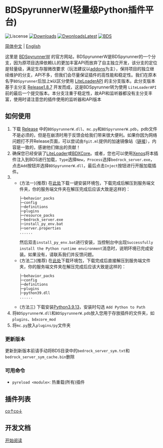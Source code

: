 # BDSpyrunnerW(轻量级Python插件平台)

![Liscense](https://img.shields.io/github/license/WillowSauceR/BDSpyrunnerW?style=for-the-badge)
[![Downloads](https://img.shields.io/github/downloads/WillowSauceR/BDSpyrunnerW/total?style=for-the-badge)](https://github.com/WillowSauceR/BDSpyrunnerW/releases/latest)
[![DwonloadsLatest](https://img.shields.io/github/downloads/WillowSauceR/BDSpyrunnerW/latest/total?label=DOWNLOAD@LATEST&style=for-the-badge)](https://github.com/WillowSauceR/BDSpyrunnerW/releases/latest)
[![BDS](https://img.shields.io/badge/BDS-1.19.71.02-blue?style=for-the-badge)](https://www.minecraft.net/download/server/bedrock)

[简体中文](/) | [English](https://pyr.jfishing.love/en/)

这里是 [BDSpyrunnerW](https://github.com/WillowSauceR/BDSpyrunnerW/ "Github页面") 的官方网站，BDSpyrunnerW是BDSpyrunner的一个分支，因为原项目选择依赖LL的更加丰富API而放弃了自主独立开发，该分支的定位是轻量级，满足生存服微改要求（玩法建议以[addons](https://mcpedl.com/ "查找附加组件")为主），保持项目的独立继续维护的分支，API不多，但我们会尽量保证插件的高性能和稳定性。我们在原本名字``BDSpyrunner``后加上``W``以区分使用 [LiteLoaderAPI](https://github.com/LiteLDev/LiteLoaderBDS/) 的主分支版本。此分支版本基于主分支 [Release1.8.7](https://github.com/twoone-3/BDSpyrunner/tree/f7645c3e69bf505d4207f76932c28665fff576fe "Github页面") 开发而成，这是BDSpyrunner转为使用 ``LiteLoaderAPI``前的最后一个提交版本。本分支注重于稳定性，故API和监听器都没有主分支丰富，使用时请注意您的插件使用的监听器和API版本

## 如何使用

1. 下载 [Release](https://github.com/WillowSauceR/BDSpyrunnerW/releases/latest) 中的``BDSpyrunnerW.dll``、``mc.py``和``BDSpyrunnerW.pdb``，pdb文件不是必须的，但是在崩溃时用于反馈会给我们带来很大便利。如果你因为网络问题打不开Release页面，可以尝试由``fgit.ml``提供的加速镜像站（[链接](https://hub.fgit.ml/WillowSauceR/BDSpyrunnerW/releases/latest "点我转跳")），内容是一致的，感谢他们做出的贡献！
2. 确保您已经安装了[LiteLoader](https://github.com/LiteLDev/LiteLoaderBDS)或[BDXCore](https://github.com/jfishing/BDXCore)。或者，您也可以使用[Xenos](https://github.com/DarthTon/Xenos/releases/latest)将本插件注入到BDS进行加载，``Type``选择``New``，``Process``选择``bedrock_server.exe``，点击``Add``按钮并选择``BDSpyrunnerW.dll``，最后点击``Inject``按钮进行开服加载插件。
3. * (方法一)(推荐) 在[此处](https://pyr.jfishing.love/plugins/setup_pyrw_runtime.zip)下载一键安装环境包，下载完成后解压到服务端文件夹，你的服务端文件夹在解压完成后应该大致是这样的：
      ```文件夹结构
      ├─behavior_packs
      ├─config
      ├─definitions
      ├─plugins
      ├─resource_packs
      ├─bedrock_server.exe
      ├─install_py_env.bat
      ├─server.properties
      ......
      ```
      然后双击``install_py_env.bat``进行安装，当控制台中出现``Successfully install the Python runtime environment``消息时，说明环境已完成安装。如果没有，请联系我们并反馈问题。
   * (方法二)(推荐) 在[此处](https://pyr.jfishing.love/plugins/pyrw_runtime.zip)下载环境包，下载完成后直接解压到服务端文件夹，你的服务端文件夹在解压完成后应该大致是这样的：
     ```文件夹结构
     ├─behavior_packs
     ├─config
     ├─definitions
     ├─plugins
     ├─python39.dll
     ......
     ```
   * (方法三) 下载安装[Python3.9.13](https://www.python.org/ftp/python/3.9.13/python-3.9.13-amd64.exe)，安装时勾选 ``Add Python to Path``
4. 将``BDSpyrunnerW.dll``和``BDSpyrunnerW.pdb``放入您用于存放插件的文件夹，如``plugins``、``bdxcore_mod``
5. 将``mc.py``放入``plugins/py``文件夹

### 更新版本

更新到新版本前请手动将BDS目录中的``bedrock_server_sym.txt``和``bedrock_server_sym_cache.bin``删除

### 可用命令

* ``pyreload <module>``: 热重载(所有)插件

## 插件列表

[co↑co↓](plugins/README.md "这里")

## 开发文档

[开始阅读](docs/README.md)
